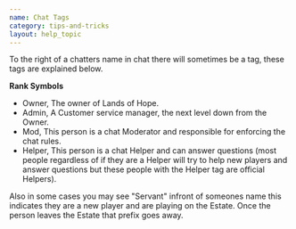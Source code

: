 ```yaml
---
name: Chat Tags
category: tips-and-tricks
layout: help_topic
---
```

To the right of a chatters name in chat there will sometimes be a tag, these tags are explained below.

**Rank Symbols**

*   Owner, The owner of Lands of Hope.
*   Admin, A Customer service manager, the next level down from the Owner. 
*   Mod, This person is a chat Moderator and responsible for enforcing the chat rules.
*   Helper, This person is a chat Helper and can answer questions (most people regardless of if they are a Helper will try to help new players and answer questions but these people with the Helper tag are official Helpers).

Also in some cases you may see "Servant" infront of someones name this indicates they are a new player and are playing on the Estate. Once the person leaves the Estate that prefix goes away.